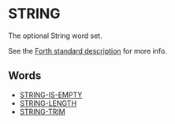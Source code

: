 # STRING

The optional String word set.

See the [Forth standard description](https://forth-standard.org/standard/string) for more info.

## Words

- [STRING-IS-EMPTY](libs/string/string-is-empty.md) 
- [STRING-LENGTH](libs/string/string-length.md) 
- [STRING-TRIM](libs/string/string-trim.md) 
